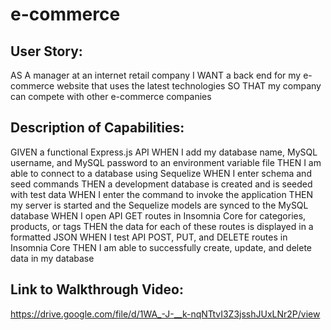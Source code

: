 # e-commerce

## User Story: 
AS A manager at an internet retail company
I WANT a back end for my e-commerce website that uses the latest technologies
SO THAT my company can compete with other e-commerce companies

## Description of Capabilities:
GIVEN a functional Express.js API
WHEN I add my database name, MySQL username, and MySQL password to an environment variable file
THEN I am able to connect to a database using Sequelize
WHEN I enter schema and seed commands
THEN a development database is created and is seeded with test data
WHEN I enter the command to invoke the application
THEN my server is started and the Sequelize models are synced to the MySQL database
WHEN I open API GET routes in Insomnia Core for categories, products, or tags
THEN the data for each of these routes is displayed in a formatted JSON
WHEN I test API POST, PUT, and DELETE routes in Insomnia Core
THEN I am able to successfully create, update, and delete data in my database

## Link to Walkthrough Video:
https://drive.google.com/file/d/1WA_-J-__k-nqNTtvI3Z3jsshJUxLNr2P/view